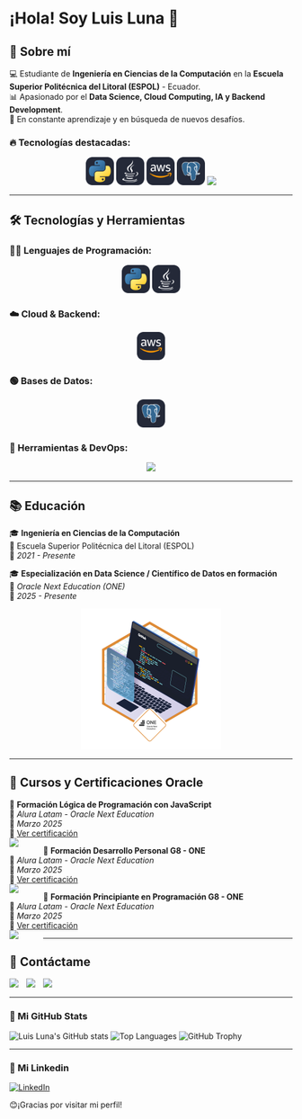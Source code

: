 # ¡Hola! Soy Luis Luna 👋

## 🚀 Sobre mí

💻 Estudiante de **Ingeniería en Ciencias de la Computación** en la **Escuela Superior Politécnica del Litoral (ESPOL)** - Ecuador.  
📊 Apasionado por el **Data Science, Cloud Computing, IA y Backend Development**.  
🚀 En constante aprendizaje y en búsqueda de nuevos desafíos.  

### 🔥 Tecnologías destacadas:
<p align="center">
  <img src="https://github.com/tandpfun/skill-icons/raw/main/icons/Python-Dark.svg" width="50"/>
  <img src="https://github.com/tandpfun/skill-icons/raw/main/icons/Java-Dark.svg" width="50"/>
  <img src="https://github.com/tandpfun/skill-icons/raw/main/icons/AWS-Dark.svg" width="50"/>
  <img src="https://github.com/tandpfun/skill-icons/raw/main/icons/PostgreSQL-Dark.svg" width="50"/>
  <img src="https://www.svgrepo.com/show/355152/oracle.svg" width="50"/>
</p>

---

## 🛠️ Tecnologías y Herramientas

### 👨‍💻 Lenguajes de Programación:
<p align="center">
  <img src="https://github.com/tandpfun/skill-icons/raw/main/icons/Python-Dark.svg" width="50"/>
  <img src="https://github.com/tandpfun/skill-icons/raw/main/icons/Java-Dark.svg" width="50"/>
</p>

### ☁️ Cloud & Backend:
<p align="center">
  <img src="https://github.com/tandpfun/skill-icons/raw/main/icons/AWS-Dark.svg" width="50"/>
</p>

### 🟢 Bases de Datos:
<p align="center">
  <img src="https://github.com/tandpfun/skill-icons/raw/main/icons/PostgreSQL-Dark.svg" width="50"/>
</p>

### 🔧 Herramientas & DevOps:
<p align="center">
  <img src="https://www.svgrepo.com/show/314031/git.svg" width="50"/>
</p>

---

## 📚 Educación
🎓 **Ingeniería en Ciencias de la Computación**  
📍 Escuela Superior Politécnica del Litoral (ESPOL)  
📅 *2021 - Presente*

🎓 **Especialización en Data Science / Científico de Datos en formación**  
📍 *Oracle Next Education (ONE)*  
📅 *2025 - Presente*  

<p align="center">
  <img src="Insignia%20Challenge%20Amigo%20Secreto%20ONE.jpg" width="250"/>
</p>

---

## 🌱 Cursos y Certificaciones Oracle
📝 **Formación Lógica de Programación con JavaScript**  
🏫 *Alura Latam - Oracle Next Education*  
📅 *Marzo 2025*  
🔗 [Ver certificación](https://app.aluracursos.com/degree/certificate/8b315a99-8ada-4049-a46c-048d7e7eac31?lang)  
<a href="https://www.svgrepo.com/show/473740/oracle.svg" target="_blank">
  <img src="https://www.svgrepo.com/show/473740/oracle.svg" width="50" style="float:left; margin-right: 10px;"/>
</a>

📝 **Formación Desarrollo Personal G8 - ONE**  
🏫 *Alura Latam - Oracle Next Education*  
📅 *Marzo 2025*  
🔗 [Ver certificación](https://app.aluracursos.com/degree/certificate/36eaaf43-8a08-4207-9934-f0e9cb5addb2?lang)  
<a href="https://www.svgrepo.com/show/473740/oracle.svg" target="_blank">
  <img src="https://www.svgrepo.com/show/473740/oracle.svg" width="50" style="float:left; margin-right: 10px;"/>
</a>

📝 **Formación Principiante en Programación G8 - ONE**  
🏫 *Alura Latam - Oracle Next Education*  
📅 *Marzo 2025*  
🔗 [Ver certificación](https://app.aluracursos.com/degree/certificate/88c1b25a-3048-494f-859c-1c4f6591f8bd?lang)  
<a href="https://www.svgrepo.com/show/473740/oracle.svg" target="_blank">
  <img src="https://www.svgrepo.com/show/473740/oracle.svg" width="50" style="float:left; margin-right: 10px;"/>
</a>


---

## 💌 Contáctame
<a href="mailto:laluna@espol.edu.ec" style="display: inline-block; margin-right: 10px;">
  <img src="https://www.svgrepo.com/show/443244/brand-microsoft-outlook.svg" width="50"/>
</a>  
<a href="https://www.linkedin.com/in/luisluna2307" style="display: inline-block; margin-right: 10px;">
  <img src="https://www.svgrepo.com/show/127389/linkedin-logotype.svg" width="50"/>
</a>  
<a href="https://github.com/luisluna2307" style="display: inline-block;">
  <img src="https://www.svgrepo.com/show/341847/github.svg" width="50"/>
</a>



---

### 📌 Mi GitHub Stats
![Luis Luna's GitHub stats](https://github-readme-stats.vercel.app/api?username=luisluna2307&show_icons=true&theme=dark)
![Top Languages](https://github-readme-stats.vercel.app/api/top-langs/?username=luisluna2307&theme=dark)
![GitHub Trophy](https://github-profile-trophy.vercel.app/?username=luisluna2307&theme=dark)

---

### 📌 Mi Linkedin
[![LinkedIn](https://img.shields.io/badge/LinkedIn-Profile-blue?logo=linkedin&logoColor=white)](https://www.linkedin.com/in/luisluna2307/)

😊¡Gracias por visitar mi perfil!
